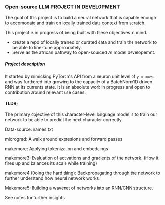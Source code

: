### Open-source LLM PROJECT IN DEVELOPMENT

The goal of this project is to build a neural network that is capable enough to accomodate and train on locally trained data context from scratch.

This project is in progress of being built with these objectives in mind.

- create a repo of locally trained or curated data and train the network to be able to fine-tune appropriately.
- Serve as the african pathway to open-sourced AI model developemnt.

##### Project description

It started by mimicking PyTorch's API from a neuron unit level of 
``` y = mx+c ``` and was furthered into growing to the capacity of a BatchNorm1D driven RNN at its currents state. It is an absolute work in progress and open to contribution around relevant use cases.

#### TLDR;
The primary objective of this character-level language model is to train our network to be able to predict the next character correctly. 

Data-source: names.txt

micrograd: A walk around expresions and forward passes

makemore: Applying tokenization and embeddings

makemore3: Evaluation of activations and gradients of the network. (How it fires up and balances its scale while training)

makemore4 (Doing the hard thing): Backpropagating through the network to further understand how neural network works.

Makemore5: Building a wavenet of networks into an RNN/CNN structure.

See notes for further insights